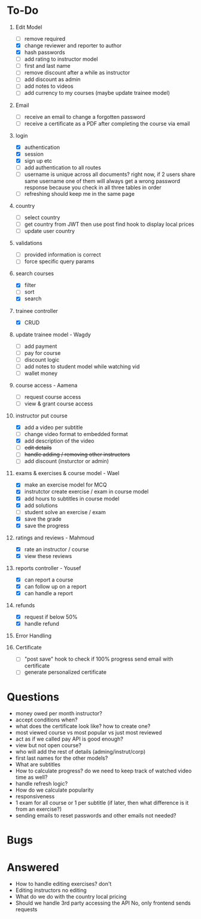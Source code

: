 # To-Do

1. Edit Model
   - [ ] remove required
   - [x] change reviewer and reporter to author
   - [x] hash passwords
   - [ ] add rating to instructor model
   - [ ] first and last name
   - [ ] remove discount after a while as instructor
   - [ ] add discount as admin
   - [ ] add notes to videos
   - [ ] add currency to my courses (maybe update trainee model)

1. Email
   - [ ] receive an email to change a forgotten password
   - [ ] receive a certificate as a PDF after completing the course via email

1. login
   - [x] authentication
   - [x] session
   - [x] sign up etc
   - [ ] add authentication to all routes
   - [ ] username is unique across all documents? right now, if 2 users share same username one of them will always get a wrong password response because you check in all three tables in order
   - [ ] refreshing should keep me in the same page

1. country
   - [ ] select country
   - [ ] get country from JWT then use post find hook to display local prices
   - [ ] update user country

1. validations
   - [ ] provided information is correct
   - [ ] force specific query params

1. search courses
   - [x] filter
   - [ ] sort
   - [x] search

1. trainee controller
   - [x] CRUD
   
1. update trainee model - Wagdy
   - [ ] add payment
   - [ ] pay for course
   - [ ] discount logic
   - [ ] add notes to student model while watching vid
   - [ ] wallet money
 
1. course access - Aamena
   - [ ] request course access
   - [ ] view & grant course access
 
1. instructor put course
   - [x] add a video per subtitle
   - [ ] change video format to embedded format
   - [x] add description of the video
   - [ ] ~~edit details~~
   - [ ] ~~handle adding / removing other instructors~~
   - [ ] add discount (insturctor or admin)
  
1. exams & exercises & course model - Wael
   - [x] make an exercise model for MCQ
   - [x] instrutctor create exercise / exam in course model
   - [x] add hours to subtitles in course model
   - [x] add solutions
   - [ ] student solve an exercise / exam
   - [x] save the grade
   - [x] save the progress
  
1. ratings and reviews - Mahmoud
   - [x] rate an instructor / course
   - [x] view these reviews

1.  reports controller - Yousef
    - [x] can report a course
    - [x] can follow up on a report
    - [x] can handle a report
  
1. refunds
   - [x] request if below 50%
   - [x] handle refund
   
1. Error Handling
    
1. Certificate
   - [ ] "post save" hook to check if 100% progress send email with certificate
   - [ ] generate personalized certificate

# Questions
   - money owed per month instructor?
   - accept conditions when?
   - what does the certificate look like? how to create one?
   - most viewed course vs most popular vs just most reviewed
   - act as if we called pay API is good enough?
   - view but not open course?
   - who will add the rest of details (adming/instrut/corp)
   - first last names for the other models?
   - What are subtitles
   - How to calculate progress? do we need to keep track of watched video time as well?
   - handle refresh logic?
   - How do we calculate popularity
   - responsiveness
   - 1 exam for all course or 1 per subtitle (if later, then what difference is it from an exercise?)
   - sending emails to reset passwords and other emails not needed?

# Bugs

# Answered
   - How to handle editing exercises?
      don't
   - Editing instructors
      no editing
   - What do we do with the country
      local pricing
   - Should we handle 3rd party accessing the API
      No, only frontend sends requests
